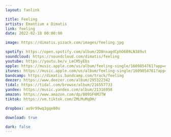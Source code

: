 ```yaml
---
layout: fanlink

title: Feeling
artists: Emantium x Dimatis
link: feeling
date: 2022-02-18 00:00:00

image: https://dimatis.yizack.com/images/feeling.jpg

spotify: https://open.spotify.com/album/2D8nxagdCphO6B9LN389ut
soundcloud: https://soundcloud.com/dimatis/feeling
youtube: https://youtu.be/v_LeCM5yEbs
apple: https://music.apple.com/us/album/feeling-single/1609854761?app=music&ls=1
itunes: https://music.apple.com/us/album/feeling-single/1609854761?app=itunes&ls=1
bandcamp: https://dimatis.bandcamp.com/track/feeling
deezer: https://www.deezer.com/album/295322342
tidal: https://tidal.com/browse/album/216557733
yandex: https://music.yandex.com/album/21316958
amazon: https://www.amazon.com/dp/B09SF6MJTW
tiktok: https://vm.tiktok.com/ZMLMuMqDH/

dropbox: ao9r99wq3gqe80u

download: true

dark: false
---
```

